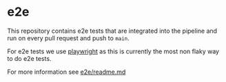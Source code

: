 # e2e

This repository contains e2e tests that are integrated into the pipeline and run on every pull request and push to `main`.

For e2e tests we use [playwright](https://playwright.dev/) as this is currently the most non flaky way to do e2e tests.

For more information see [e2e/readme.md](../e2e/readme.md)
